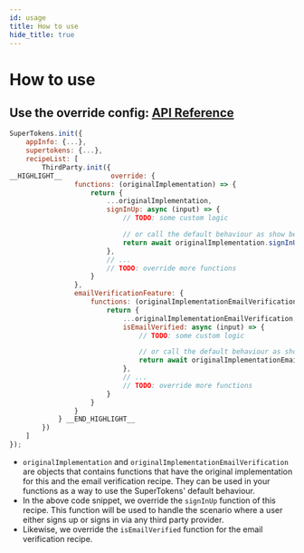 ```yaml
---
id: usage
title: How to use
hide_title: true
---
```


# How to use

## Use the override config: [API Reference](/docs/nodejs/thirdparty/override/functions)

<!--DOCUSAURUS_CODE_TABS-->
<!--NodeJS-->
```js
SuperTokens.init({
    appInfo: {...},
    supertokens: {...},
    recipeList: [
        ThirdParty.init({
__HIGHLIGHT__            override: {
                functions: (originalImplementation) => {
                    return {
                        ...originalImplementation,
                        signInUp: async (input) => {
                            // TODO: some custom logic

                            // or call the default behaviour as show below
                            return await originalImplementation.signInUp(input);
                        },
                        // ...
                        // TODO: override more functions
                    }
                },
                emailVerificationFeature: {
                    functions: (originalImplementationEmailVerification) => {
                        return {
                            ...originalImplementationEmailVerification,
                            isEmailVerified: async (input) => {
                                // TODO: some custom logic

                                // or call the default behaviour as show below
                                return await originalImplementationEmailVerification.isEmailVerified(input);
                            },
                            // ...
                            // TODO: override more functions
                        }
                    }
                }
            } __END_HIGHLIGHT__
        })
    ]
});
```
<!--END_DOCUSAURUS_CODE_TABS-->

- `originalImplementation` and `originalImplementationEmailVerification` are objects that contains functions that have the original implementation for this and the email verification recipe. They can be used in your functions as a way to use the SuperTokens' default behaviour.
- In the above code snippet, we override the `signInUp` function of this recipe. This function will be used to handle the scenario where a user either signs up or signs in via any third party provider.
- Likewise, we override the `isEmailVerified` function for the email verification recipe.